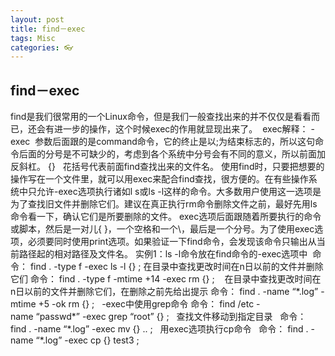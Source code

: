 ```yaml
---
layout: post
title: find－exec
tags: Misc
categories: 👓
---
```


## find－exec
find是我们很常用的一个Linux命令，但是我们一般查找出来的并不仅仅是看看而已，还会有进一步的操作，这个时候exec的作用就显现出来了。 
exec解释：
-exec  参数后面跟的是command命令，它的终止是以;为结束标志的，所以这句命令后面的分号是不可缺少的，考虑到各个系统中分号会有不同的意义，所以前面加反斜杠。
{}   花括号代表前面find查找出来的文件名。
使用find时，只要把想要的操作写在一个文件里，就可以用exec来配合find查找，很方便的。在有些操作系统中只允许-exec选项执行诸如l s或ls -l这样的命令。大多数用户使用这一选项是为了查找旧文件并删除它们。建议在真正执行rm命令删除文件之前，最好先用ls命令看一下，确认它们是所要删除的文件。 exec选项后面跟随着所要执行的命令或脚本，然后是一对儿{ }，一个空格和一个\，最后是一个分号。为了使用exec选项，必须要同时使用print选项。如果验证一下find命令，会发现该命令只输出从当前路径起的相对路径及文件名。
实例1：ls -l命令放在find命令的-exec选项中 
命令：
find . -type f -exec ls -l {} \;
在目录中查找更改时间在n日以前的文件并删除它们
命令：
find . -type f -mtime +14 -exec rm {} \; 
 
在目录中查找更改时间在n日以前的文件并删除它们，在删除之前先给出提示
命令：
find . -name “\*.log” -mtime +5 -ok rm {} \;
 
-exec中使用grep命令
命令：
find /etc -name “passwd\*” -exec grep “root” {} \;
 
查找文件移动到指定目录  
命令：
find . -name “\*.log” -exec mv {} .. \;
 
用exec选项执行cp命令  
命令：
find . -name “\*.log” -exec cp {} test3 \;
 
 
 
 
 
 
 







